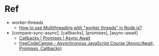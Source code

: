 # Ref
- worker-threads
  - [How to use Multithreading with "worker threads" in Node.js?](https://youtu.be/MuwJJrfIfsU?si=-eo7NoYjEXiSyYxg)
- [compare-sync-async], [callbacks], [promises], [async-await]
  - [Callbacks | Promises | Async Await](https://youtu.be/B8_cPhCM7HY?si=6LL3KkVnpMjBKcDU)
  - [freeCodeCampe - Asynchronous JavaScript Course (Async/Await, Promises, Callbacks)](https://youtu.be/ZYb_ZU8LNxs?si=4qUeeoyTmi35s3SE)